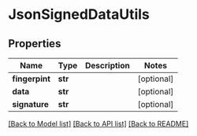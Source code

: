 # JsonSignedDataUtils


## Properties
Name | Type | Description | Notes
------------ | ------------- | ------------- | -------------
**fingerpint** | **str** |  | [optional] 
**data** | **str** |  | [optional] 
**signature** | **str** |  | [optional] 

[[Back to Model list]](../README.md#documentation-for-models) [[Back to API list]](../README.md#documentation-for-api-endpoints) [[Back to README]](../README.md)


